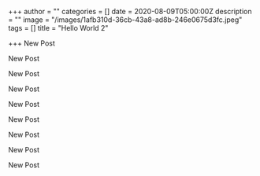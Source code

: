 +++
author = ""
categories = []
date = 2020-08-09T05:00:00Z
description = ""
image = "/images/1afb310d-36cb-43a8-ad8b-246e0675d3fc.jpeg"
tags = []
title = "Hello World 2"

+++
New Post

New Post

New Post

New Post

New Post

New Post

New Post

New Post

New Post